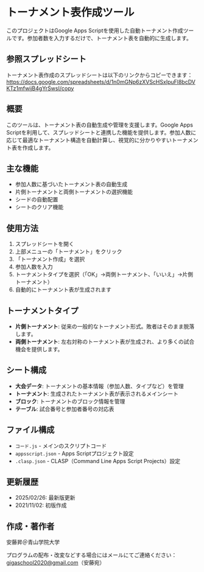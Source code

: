 # トーナメント表作成ツール

このプロジェクトはGoogle Apps Scriptを使用した自動トーナメント作成ツールです。参加者数を入力するだけで、トーナメント表を自動的に生成します。

## 参照スプレッドシート

トーナメント表作成のスプレッドシートは以下のリンクからコピーできます：
https://docs.google.com/spreadsheets/d/1n0mGNp6zXVScHSxIpuFl8bcDVKTz1mfwijB4gYrSwsI/copy
## 概要

このツールは、トーナメント表の自動生成や管理を支援します。Google Apps Scriptを利用して、スプレッドシートと連携した機能を提供します。参加人数に応じて最適なトーナメント構造を自動計算し、視覚的に分かりやすいトーナメント表を作成します。

## 主な機能

- 参加人数に基づいたトーナメント表の自動生成
- 片側トーナメントと両側トーナメントの選択機能
- シードの自動配置
- シートのクリア機能

## 使用方法

1. スプレッドシートを開く
2. 上部メニューの「トーナメント」をクリック
3. 「トーナメント作成」を選択
4. 参加人数を入力
5. トーナメントタイプを選択（「OK」→両側トーナメント、「いいえ」→片側トーナメント）
6. 自動的にトーナメント表が生成されます

## トーナメントタイプ

- **片側トーナメント**: 従来の一般的なトーナメント形式。敗者はそのまま脱落します。
- **両側トーナメント**: 左右対称のトーナメント表が生成され、より多くの試合機会を提供します。

## シート構成

- **大会データ**: トーナメントの基本情報（参加人数、タイプなど）を管理
- **トーナメント**: 生成されたトーナメント表が表示されるメインシート
- **ブロック**: トーナメントのブロック情報を管理
- **テーブル**: 試合番号と参加者番号の対応表

## ファイル構成

- `コード.js` - メインのスクリプトコード
- `appsscript.json` - Apps Scriptプロジェクト設定
- `.clasp.json` - CLASP（Command Line Apps Script Projects）設定

## 更新履歴

- 2025/02/26: 最新版更新
- 2021/11/02: 初版作成

## 作成・著作者

安藤昇＠青山学院大学

プログラムの配布・改変などする場合にはメールにてご連絡ください：
gigaschool2020@gmail.com（安藤宛）

